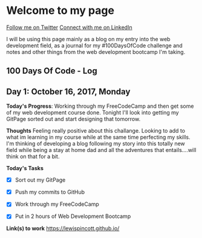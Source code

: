# Welcome to my page                                                        
[Follow me on Twitter](https://twitter.com/DevGod1Day)
[Connect with me on LinkedIn](www.linkedin.com/in/lewis-pincott)


I will be using this page mainly as a blog on my entry into the web development field, as a journal for my #100DaysOfCode challenge and notes and other things from the web development bootcamp I'm taking.

## 100 Days Of Code - Log

## Day 1: October 16, 2017, Monday

**Today's Progress**: Working through my FreeCodeCamp and then get some of my web development course done. Tonight I'll look into getting my GitPage sorted out and start designing that tomorrow.

**Thoughts** Feeling really positive about this challange. Looking to add to what im learning in my course while at the same time perfecting my skills. I'm thinking of developing a blog following my story into this totally new field while being a stay at home dad and all the adventures that entails....will think on that for a bit.

**Today's Tasks**
- [x] Sort out my GitPage
- [x] Push my commits to GitHub
- [x] Work through my FreeCodeCamp
- [x] Put in 2 hours of Web Development Bootcamp


**Link(s) to work**
https://lewispincott.github.io/

